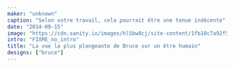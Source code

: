 ```yaml
---
maker: "unknown"
caption: "Selon votre travail, cela pourrait être une tenue indécente"
date: "2014-09-15"
image: "https://cdn.sanity.io/images/hl5bw8cj/site-content/1fb10c7a92f51c9184a5e9f9476ec836794a68d5-1920x1020.jpg"
intro: "FIXME_no_intro"
title: "La vue la plus plongeante de Bruce sur un être humain"
designs: ["bruce"]
---
```




